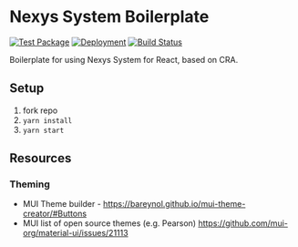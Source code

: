# Nexys System Boilerplate

[![Test Package](https://github.com/nexys-system/react-boilerplate-ts/workflows/Test%20Package/badge.svg)](https://github.com/nexys-system/react-boilerplate-ts/actions?query=workflow%3A%22Test+Package%22)
[![Deployment](https://github.com/nexys-system/react-boilerplate-ts/workflows/Deployment/badge.svg)](https://github.com/nexys-system/react-boilerplate-ts/actions?query=workflow%3ADeployment)
[![Build Status](https://travis-ci.com/nexys-system/react-boilerplate-ts.svg?token=GXhUFkjWzYy6w9V29DXe&branch=master)](https://travis-ci.com/nexys-system/react-boilerplate-ts)

Boilerplate for using Nexys System for React, based on CRA.

## Setup

1. fork repo
2. `yarn install`
3. `yarn start`

## Resources

### Theming

* MUI Theme builder - https://bareynol.github.io/mui-theme-creator/#Buttons
* MUI list of open source themes (e.g. Pearson) https://github.com/mui-org/material-ui/issues/21113
